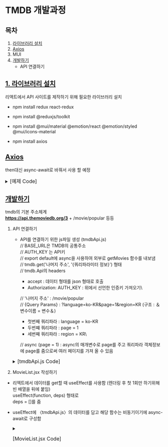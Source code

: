 # TMDB 개발과정

## 목차

1. [라이브러리 설치](#1-라이브러리-설치)
2. [Axios](#axios)
3. MUI
4. [개발하기](#개발하기)
   -  API 연결하기

## [1. 라이브러리 설치](#tmdb-개발과정)

리액트에서 API 사이트를 제작하기 위해 필요한 라이브러리 설치

-  npm install redux react-redux

-  npm install @reduxjs/toolkit

-  npm install @mui/material @emotion/react @emotion/styled @mui/icons-material

-  npm install axios

## [Axios](#tmdb-개발과정)

then대신 async-await로 바꿔서 사용 할 예정

<details>
<summary>
<span style="font-size:16px">[예제 Code]</span>
</summary>

```
const axios = require('axios');

// 지정된 ID를 가진 유저에 대한 요청
axios.get('/user?ID=12345')
  .then(function (response) {
    // 성공 핸들링
    console.log(response);
  })
  .catch(function (error) {
    // 에러 핸들링
    console.log(error);
  })
  .finally(function () {
    // 항상 실행되는 영역
  });

// 선택적으로 위의 요청은 다음과 같이 수행될 수 있습니다.
axios.get('/user', {
    params: {
      ID: 12345
    }
  })
  .then(function (response) {
    console.log(response);
  })
  .catch(function (error) {
    console.log(error);
  })
  .finally(function () {
    // 항상 실행되는 영역
  });

// async/await 사용을 원한다면, 함수 외부에 `async` 키워드를 추가하세요.
async function getUser() {
  try {
    const response = await axios.get('/user?ID=12345');
    console.log(response);
  } catch (error) {
    console.error(error);
  }
}
```

</details>

## [개발하기](#tmdb-개발과정)

tmdb의 기본 주소체계\
<span style="font-weight:bold;text-decoration: none;">https://api.themoviedb.org/3</span> + /movie/popular 등등

1. API 연결하기

   -  API를 연결하기 위한 js파일 생성 (tmdbApi.js)\
      // BASE_URL은 TMDB의 공통주소\
      // AUTH_KEY 는 API키\
      // export default에 async을 사용하여 외부로 getMovies 함수를 내보냄\
      // tmdb.get('나머지 주소', '{쿼리파라미터 정보}') 형태\
      // tmdb.Api의 headers

      -  accept : 데이터 형태를 json 형태로 호출
      -  Authorization: AUTH_KEY : 위에서 선언한 인증키 가져오기\

      // '나머지 주소' : /movie/popular\
      // {Query Params} : ?language=ko-KR&page=1&region=KR (구조 : ＆변수이름 = 변수＆)

      -  첫번째 쿼리파라 : language = ko-KR
      -  두번쨰 쿼리파라 : page = 1
      -  세번째 쿼리파라 : region = KR\

      // async (page = 1) : async의 매개변수로 page를 주고 쿼리파라 객체정보에 page를 줌으로써 여러 페이지를 가져 올 수 있음

    <details>
    <summary>
    <span style="font-size:16px">[tmdbApi.js Code]</span>
    </summary>

   ```
    const BASE_URL : 'https://api.themoviedb.org/3'
    const AUTH_KEY = 'Bearer eyJhbGciOiJIUzI1NiJ9.eyJhdWQiOiI1ZjRkOWI5ZTUwZjA1MDg4OWU5OGU0Mzk4ODlkODNlMCIsIm5iZiI6MTczMTI4Njc5MC4xNzAyNDA5LCJzdWIiOiI2NzFhZTk0NzQ1NDJlMzcxZmUwYTZhZTkiLCJzY29wZXMiOlsiYXBpX3JlYWQiXSwidmVyc2lvbiI6MX0.28rsQnWHW-cix-LHrNnfgEPLp0mmq7-zyfg-hrr4MvI'

    const tmdbApi = axios.create({
        baseURL: BASE_URL,
        headers: {
            accept: application / json,
            Authorization: AUTH_KEY,
            },
        })

    export const getMovies = async (page = 1) => {
        const response = await tmdbApi.get('/movie/popular', {
            params: {
                language: 'ko-KR',
                page, // page: page
                region: 'KR',
                },
            })

    return reponse
   ```

      </details>

2. MovieList.jsx 작성하기

-  리엑트에서 데이터를 get할 때 useEffect를 사용함 (렌더링 후 첫 1회만 하기위해 빈 배열을 뒤에 붙임)\
   useEffect(function, deps) 형태로\
   deps = []를 줌
-  useEffect에 〈tmdbApi.js〉의 데이터를 담고 해당 함수는 비동기이기에 async-await로 구성함

      <details>
      <summary>

   <span style="font-size:16px">[MovieList.jsx Code]</span>

      </summary>

         ```
         import React, { useState, useEffect } from 'react'

          import { getMovies } from '../../api/tmdbApi.js'

          function MovieList() {
          const [movies, setMovies] = useState([]) // response된 인기 영화목록을 담을 state
           const [loading, setLoading] = useState(true) // 로딩여부
          const [error, setError] = useState(null) // 에러 메세지

          useEffect(() => {
          const fetchMovies = async () => {
          try {
          setLoading(true)

              const MovieList = await getMovies(1) // 1 page의 영화목록 가져오기

              console.log('--MovieList-- \n', MovieList)
              setMovies(MovieList.data.results) // 인기영화 데이터는 .data.results에 배열형태로 존재하기에 해당 데이터를 넣어줌 (MovieList의 data객체에 results객체에 존재)
           } catch (err) {
              setError(err.message) // 서버에서 콜하다가 (데이터를 받는도중에) 에러가 나면 여기서 모두 잡아주고 에러메세지를 error state에 담아줌
           } finally {
              setLoading(false) // finally는 무조건 실행되는 부분이기에 false로 로딩완료
           }

          }
          fetchMovies() // 마지막에 fetchMovies를 실행시켜 useEffect 가동

          }, [])

          if (loading) return <p>Loading...</p> // 이미지를 넣을 수도 있다.

          if (error) return <p>Error: {error}</p>

          return (
           <div>
              <h1>인기 영화</h1>
              <ul>
          {movies.map((movie) => (
          <li key={movie.id}>{movie.title}</li>
          ))}
          </ul>
          </div>
          )
          }

          export default MovieList

          ```

   </details>
